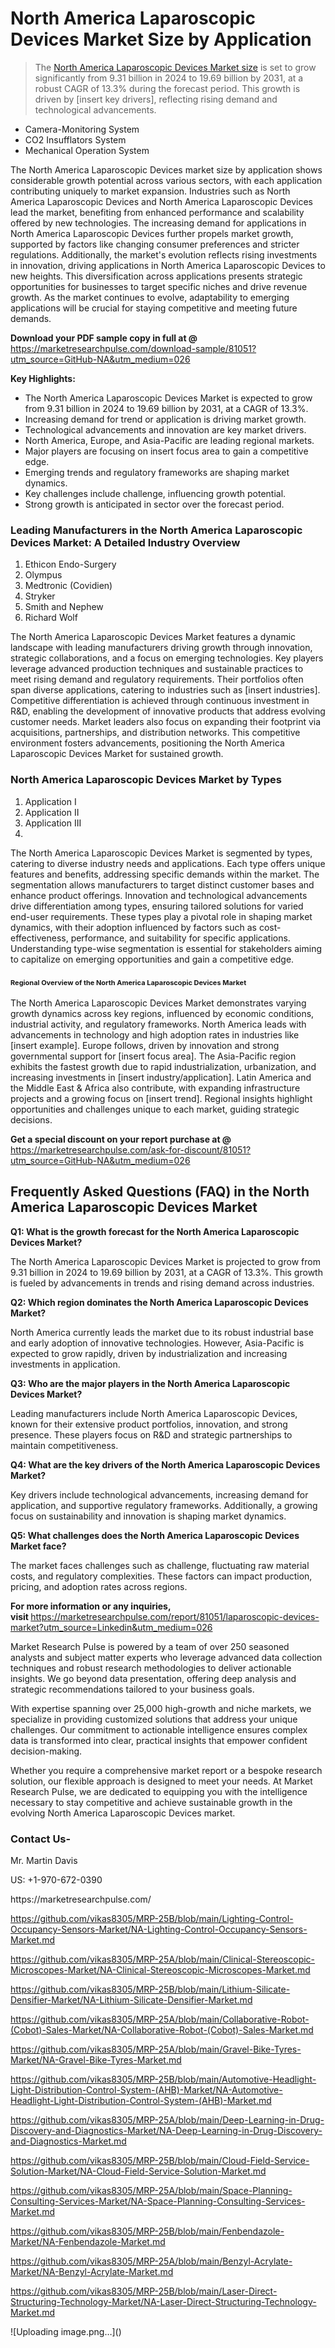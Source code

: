 
<h1>North America Laparoscopic Devices Market&nbsp;Size by Application</h1><blockquote><p>The <a href="https://marketresearchpulse.com/download-sample/81051?utm_source=GitHub-NA&amp;utm_medium=026">North America Laparoscopic Devices Market size</a> is set to grow significantly from 9.31 billion in 2024 to 19.69 billion by 2031, at a robust CAGR of 13.3% during the forecast period. This growth is driven by [insert key drivers], reflecting rising demand and technological advancements.</p></blockquote><ul><li>Camera-Monitoring System<li> CO2 Insufflators System<li> Mechanical Operation System</li></ul><p>The North America Laparoscopic Devices market size by application shows considerable growth potential across various sectors, with each application contributing uniquely to market expansion. Industries such as North America Laparoscopic Devices and North America Laparoscopic Devices lead the market, benefiting from enhanced performance and scalability offered by new technologies. The increasing demand for applications in North America Laparoscopic Devices further propels market growth, supported by factors like changing consumer preferences and stricter regulations. Additionally, the market's evolution reflects rising investments in innovation, driving applications in North America Laparoscopic Devices to new heights. This diversification across applications presents strategic opportunities for businesses to target specific niches and drive revenue growth. As the market continues to evolve, adaptability to emerging applications will be crucial for staying competitive and meeting future demands.</p><p><strong>Download your PDF sample copy in full at @ </strong><a href="https://marketresearchpulse.com/download-sample/81051?utm_source=GitHub-NA&amp;utm_medium=026">https://marketresearchpulse.com/download-sample/81051?utm_source=GitHub-NA&amp;utm_medium=026</a></p><p><strong>Key Highlights: </strong></p><ul><li>The North America Laparoscopic Devices Market is expected to grow from 9.31 billion in 2024 to 19.69 billion by 2031, at a CAGR of 13.3%.</li><li>Increasing demand for trend or application is driving market growth.</li><li>Technological advancements and innovation are key market drivers.</li><li>North America, Europe, and Asia-Pacific are leading regional markets.</li><li>Major players are focusing on insert focus area to gain a competitive edge.</li><li>Emerging trends and regulatory frameworks are shaping market dynamics.</li><li>Key challenges include challenge, influencing growth potential.</li><li>Strong growth is anticipated in sector over the forecast period.</li></ul><h3>Leading Manufacturers in the North America Laparoscopic Devices Market: A Detailed Industry Overview</h3><ol><li>Ethicon Endo-Surgery</li><li>Olympus</li><li>Medtronic (Covidien)</li><li>Stryker</li><li>Smith and Nephew</li><li>Richard Wolf</li></ol><div class="flex max-w-full flex-col flex-grow"><div class="min-h-8 text-message flex w-full flex-col items-end gap-2 whitespace-normal break-words [.text-message+&amp;]:mt-5" dir="auto" data-message-author-role="assistant" data-message-id="fd8432e4-4910-450d-b182-61b7bfb0a01f" data-message-model-slug="gpt-4o"><div class="flex w-full flex-col gap-1 empty:hidden first:pt-[3px]"><div class="markdown prose w-full break-words dark:prose-invert light"><p>The North America Laparoscopic Devices Market features a dynamic landscape with leading manufacturers driving growth through innovation, strategic collaborations, and a focus on emerging technologies. Key players leverage advanced production techniques and sustainable practices to meet rising demand and regulatory requirements. Their portfolios often span diverse applications, catering to industries such as [insert industries]. Competitive differentiation is achieved through continuous investment in R&amp;D, enabling the development of innovative products that address evolving customer needs. Market leaders also focus on expanding their footprint via acquisitions, partnerships, and distribution networks. This competitive environment fosters advancements, positioning the North America Laparoscopic Devices Market for sustained growth.</p></div></div></div></div><h3>North America Laparoscopic Devices Market by Types</h3><ol><li>Application I<li> Application II<li> Application III<li> </li></ol><div class="flex max-w-full flex-col flex-grow"><div class="min-h-8 text-message flex w-full flex-col items-end gap-2 whitespace-normal break-words [.text-message+&amp;]:mt-5" dir="auto" data-message-author-role="assistant" data-message-id="084470be-0bb7-4664-bddf-5156b4f41249" data-message-model-slug="gpt-4o-mini"><div class="flex w-full flex-col gap-1 empty:hidden first:pt-[3px]"><div class="markdown prose w-full break-words dark:prose-invert light"><p>The North America Laparoscopic Devices Market is segmented by types, catering to diverse industry needs and applications. Each type offers unique features and benefits, addressing specific demands within the market. The segmentation allows manufacturers to target distinct customer bases and enhance product offerings. Innovation and technological advancements drive differentiation among types, ensuring tailored solutions for varied end-user requirements. These types play a pivotal role in shaping market dynamics, with their adoption influenced by factors such as cost-effectiveness, performance, and suitability for specific applications. Understanding type-wise segmentation is essential for stakeholders aiming to capitalize on emerging opportunities and gain a competitive edge.</p></div></div></div></div><h3><span style="font-size: 11px;">Regional Overview of the North America Laparoscopic Devices Market</span></h3><div class="flex max-w-full flex-col flex-grow"><div class="min-h-8 text-message flex w-full flex-col items-end gap-2 whitespace-normal break-words [.text-message+&amp;]:mt-5" dir="auto" data-message-author-role="assistant" data-message-id="e9038762-ce64-4e30-91c9-9bd413514231" data-message-model-slug="gpt-4o-mini"><div class="flex w-full flex-col gap-1 empty:hidden first:pt-[3px]"><div class="markdown prose w-full break-words dark:prose-invert light"><p>The North America Laparoscopic Devices Market demonstrates varying growth dynamics across key regions, influenced by economic conditions, industrial activity, and regulatory frameworks. North America leads with advancements in technology and high adoption rates in industries like [insert example]. Europe follows, driven by innovation and strong governmental support for [insert focus area]. The Asia-Pacific region exhibits the fastest growth due to rapid industrialization, urbanization, and increasing investments in [insert industry/application]. Latin America and the Middle East &amp; Africa also contribute, with expanding infrastructure projects and a growing focus on [insert trend]. Regional insights highlight opportunities and challenges unique to each market, guiding strategic decisions.</p></div></div></div></div><p><strong>Get a special discount on your report purchase at @ </strong><a href="https://marketresearchpulse.com/ask-for-discount/81051?utm_source=GitHub-NA&amp;utm_medium=026">https://marketresearchpulse.com/ask-for-discount/81051?utm_source=GitHub-NA&amp;utm_medium=026</a></p><h2>Frequently Asked Questions (FAQ) in the North America Laparoscopic Devices Market</h2><p><strong>Q1: What is the growth forecast for the North America Laparoscopic Devices Market?</strong></p><p>The North America Laparoscopic Devices Market is projected to grow from 9.31 billion in 2024 to 19.69 billion by 2031, at a CAGR of 13.3%. This growth is fueled by advancements in trends and rising demand across industries.</p><p><strong>Q2: Which region dominates the North America Laparoscopic Devices Market?</strong></p><p>North America currently leads the market due to its robust industrial base and early adoption of innovative technologies. However, Asia-Pacific is expected to grow rapidly, driven by industrialization and increasing investments in application.</p><p><strong>Q3: Who are the major players in the North America Laparoscopic Devices Market?</strong></p><p>Leading manufacturers include North America Laparoscopic Devices, known for their extensive product portfolios, innovation, and strong presence. These players focus on R&amp;D and strategic partnerships to maintain competitiveness.</p><p><strong>Q4: What are the key drivers of the North America Laparoscopic Devices Market?</strong></p><p>Key drivers include technological advancements, increasing demand for application, and supportive regulatory frameworks. Additionally, a growing focus on sustainability and innovation is shaping market dynamics.</p><p><strong>Q5: What challenges does the North America Laparoscopic Devices Market face?</strong></p><p>The market faces challenges such as challenge, fluctuating raw material costs, and regulatory complexities. These factors can impact production, pricing, and adoption rates across regions.</p><p><strong>For more information or any inquiries, visit&nbsp;</strong><a href="https://marketresearchpulse.com/report/81051/laparoscopic-devices-market?utm_source=Linkedin&utm_medium=026">https://marketresearchpulse.com/report/81051/laparoscopic-devices-market?utm_source=Linkedin&utm_medium=026</a></p><p>Market Research Pulse is powered by a team of over 250 seasoned analysts and subject matter experts who leverage advanced data collection techniques and robust research methodologies to deliver actionable insights. We go beyond data presentation, offering deep analysis and strategic recommendations tailored to your business goals.</p><p>With expertise spanning over 25,000 high-growth and niche markets, we specialize in providing customized solutions that address your unique challenges. Our commitment to actionable intelligence ensures complex data is transformed into clear, practical insights that empower confident decision-making.</p><p>Whether you require a comprehensive market report or a bespoke research solution, our flexible approach is designed to meet your needs. At Market Research Pulse, we are dedicated to equipping you with the intelligence necessary to stay competitive and achieve sustainable growth in the evolving North America Laparoscopic Devices market.</p><h3><strong>Contact Us-</strong></h3><p>Mr. Martin Davis</p><p>US: +1-970-672-0390</p><p>https://marketresearchpulse.com/</p><p><a href="https://github.com/vikas8305/MRP-25B/blob/main/Lighting-Control-Occupancy-Sensors-Market/NA-Lighting-Control-Occupancy-Sensors-Market.md">https://github.com/vikas8305/MRP-25B/blob/main/Lighting-Control-Occupancy-Sensors-Market/NA-Lighting-Control-Occupancy-Sensors-Market.md</a></p><p><a href="https://github.com/vikas8305/MRP-25A/blob/main/Clinical-Stereoscopic-Microscopes-Market/NA-Clinical-Stereoscopic-Microscopes-Market.md">https://github.com/vikas8305/MRP-25A/blob/main/Clinical-Stereoscopic-Microscopes-Market/NA-Clinical-Stereoscopic-Microscopes-Market.md</a></p><p><a href="https://github.com/vikas8305/MRP-25B/blob/main/Lithium-Silicate-Densifier-Market/NA-Lithium-Silicate-Densifier-Market.md">https://github.com/vikas8305/MRP-25B/blob/main/Lithium-Silicate-Densifier-Market/NA-Lithium-Silicate-Densifier-Market.md</a></p><p><a href="https://github.com/vikas8305/MRP-25A/blob/main/Collaborative-Robot-(Cobot)-Sales-Market/NA-Collaborative-Robot-(Cobot)-Sales-Market.md">https://github.com/vikas8305/MRP-25A/blob/main/Collaborative-Robot-(Cobot)-Sales-Market/NA-Collaborative-Robot-(Cobot)-Sales-Market.md</a></p><p><a href="https://github.com/vikas8305/MRP-25A/blob/main/Gravel-Bike-Tyres-Market/NA-Gravel-Bike-Tyres-Market.md">https://github.com/vikas8305/MRP-25A/blob/main/Gravel-Bike-Tyres-Market/NA-Gravel-Bike-Tyres-Market.md</a></p><p><a href="https://github.com/vikas8305/MRP-25B/blob/main/Automotive-Headlight-Light-Distribution-Control-System-(AHB)-Market/NA-Automotive-Headlight-Light-Distribution-Control-System-(AHB)-Market.md">https://github.com/vikas8305/MRP-25B/blob/main/Automotive-Headlight-Light-Distribution-Control-System-(AHB)-Market/NA-Automotive-Headlight-Light-Distribution-Control-System-(AHB)-Market.md</a></p><p><a href="https://github.com/vikas8305/MRP-25A/blob/main/Deep-Learning-in-Drug-Discovery-and-Diagnostics-Market/NA-Deep-Learning-in-Drug-Discovery-and-Diagnostics-Market.md">https://github.com/vikas8305/MRP-25A/blob/main/Deep-Learning-in-Drug-Discovery-and-Diagnostics-Market/NA-Deep-Learning-in-Drug-Discovery-and-Diagnostics-Market.md</a></p><p><a href="https://github.com/vikas8305/MRP-25B/blob/main/Cloud-Field-Service-Solution-Market/NA-Cloud-Field-Service-Solution-Market.md">https://github.com/vikas8305/MRP-25B/blob/main/Cloud-Field-Service-Solution-Market/NA-Cloud-Field-Service-Solution-Market.md</a></p><p><a href="https://github.com/vikas8305/MRP-25A/blob/main/Space-Planning-Consulting-Services-Market/NA-Space-Planning-Consulting-Services-Market.md">https://github.com/vikas8305/MRP-25A/blob/main/Space-Planning-Consulting-Services-Market/NA-Space-Planning-Consulting-Services-Market.md</a></p><p><a href="https://github.com/vikas8305/MRP-25B/blob/main/Fenbendazole-Market/NA-Fenbendazole-Market.md">https://github.com/vikas8305/MRP-25B/blob/main/Fenbendazole-Market/NA-Fenbendazole-Market.md</a></p><p><a href="https://github.com/vikas8305/MRP-25A/blob/main/Benzyl-Acrylate-Market/NA-Benzyl-Acrylate-Market.md">https://github.com/vikas8305/MRP-25A/blob/main/Benzyl-Acrylate-Market/NA-Benzyl-Acrylate-Market.md</a></p><p><a href="https://github.com/vikas8305/MRP-25B/blob/main/Laser-Direct-Structuring-Technology-Market/NA-Laser-Direct-Structuring-Technology-Market.md">https://github.com/vikas8305/MRP-25B/blob/main/Laser-Direct-Structuring-Technology-Market/NA-Laser-Direct-Structuring-Technology-Market.md</a></p>
![Uploading image.png…]()
